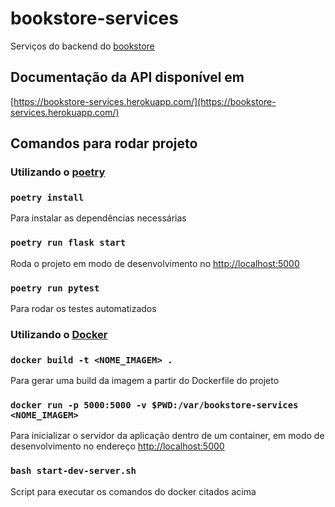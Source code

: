 # bookstore-services

Serviços do backend do [bookstore](https://github.com/victormt4/bookstore)

## Documentação da API disponível em

[https://bookstore-services.herokuapp.com/](https://bookstore-services.herokuapp.com/)

## Comandos para rodar projeto

### Utilizando o [poetry](https://python-poetry.org/)

### `poetry install`

Para instalar as dependências necessárias

### `poetry run flask start`

Roda o projeto em modo de desenvolvimento no [http://localhost:5000](http://localhost:5000)

### `poetry run pytest`

Para rodar os testes automatizados

### Utilizando o [Docker](https://docs.docker.com/)

### `docker build -t <NOME_IMAGEM> .`

Para gerar uma build da imagem a partir do Dockerfile do projeto

### `docker run -p 5000:5000 -v $PWD:/var/bookstore-services <NOME_IMAGEM>`

Para inicializar o servidor da aplicação dentro de um container, em modo de desenvolvimento no endereço [http://localhost:5000](http://localhost:5000)

### `bash start-dev-server.sh`

Script para executar os comandos do docker citados acima

